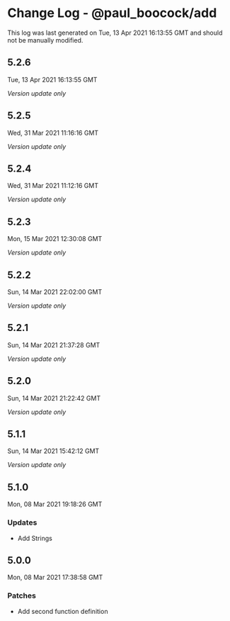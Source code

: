 # Change Log - @paul_boocock/add

This log was last generated on Tue, 13 Apr 2021 16:13:55 GMT and should not be manually modified.

## 5.2.6
Tue, 13 Apr 2021 16:13:55 GMT

_Version update only_

## 5.2.5
Wed, 31 Mar 2021 11:16:16 GMT

_Version update only_

## 5.2.4
Wed, 31 Mar 2021 11:12:16 GMT

_Version update only_

## 5.2.3
Mon, 15 Mar 2021 12:30:08 GMT

_Version update only_

## 5.2.2
Sun, 14 Mar 2021 22:02:00 GMT

_Version update only_

## 5.2.1
Sun, 14 Mar 2021 21:37:28 GMT

_Version update only_

## 5.2.0
Sun, 14 Mar 2021 21:22:42 GMT

_Version update only_

## 5.1.1
Sun, 14 Mar 2021 15:42:12 GMT

_Version update only_

## 5.1.0
Mon, 08 Mar 2021 19:18:26 GMT

### Updates

- Add Strings

## 5.0.0
Mon, 08 Mar 2021 17:38:58 GMT

### Patches

- Add second function definition

